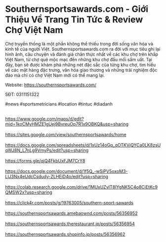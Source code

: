 <h1>Southernsportsawards.com - Giới Thiệu Về Trang Tin Tức & Review Chợ Việt Nam</h1>
<p>Chợ truyền thống là một phần không thể thiếu trong đời sống văn hóa và kinh tế của người Việt. Southernsportsawards.com ra đời với mục tiêu ghi lại hình ảnh, câu chuyện và đánh giá chân thực nhất về các khu chợ trên khắp Việt Nam, từ chợ quê mộc mạc đến những khu chợ đầu mối sầm uất. Tại đây, bạn sẽ được khám phá những nét đặc sắc của từng khu chợ, tìm hiểu về các mặt hàng đặc trưng, văn hóa giao thương và những trải nghiệm độc đáo mà chỉ có chợ Việt Nam mới có thể mang lại.</p>
<p>Website: <a href="https://southernsportsawards.com/">https://southernsportsawards.com/</a><p>
<p>SĐT: 0311151322</p>
<p>#news #sportsmetricians #location #tintuc #diadanh</p>
<br><a href="https://www.google.com/maps/d/edit?mid=1koCMyHMZE1gUej9BvreuOp7R1x9OBKQ&usp=sharing">https://www.google.com/maps/d/edit?mid=1koCMyHMZE1gUej9BvreuOp7R1x9OBKQ&usp=sharing</a></br>
<br><a href="https://sites.google.com/view/southernsportsawards/home">https://sites.google.com/view/southernsportsawards/home</a></br>
<br><a href="https://docs.google.com/spreadsheets/d/1xUz14oGp_qOTKVjQYCa0LK8zsUqWJ8N_L7nLg9VmyPs/edit?usp=sharing">https://docs.google.com/spreadsheets/d/1xUz14oGp_qOTKVjQYCa0LK8zsUqWJ8N_L7nLg9VmyPs/edit?usp=sharing</a></br>
<br><a href="https://forms.gle/qjQ4FkbUxFJM7CrY8">https://forms.gle/qjQ4FkbUxFJM7CrY8</a></br>
<br><a href="https://docs.google.com/document/d/1f5Q_-wSiPV5oxoM3-LlJ3Nx4eUdcCsdudy-ZLHEiD4o/edit?usp=sharing">https://docs.google.com/document/d/1f5Q_-wSiPV5oxoM3-LlJ3Nx4eUdcCsdudy-ZLHEiD4o/edit?usp=sharing</a></br>
<br><a href="https://colab.research.google.com/drive/1MUxUZvIT8lYgNK5C4o8CiEtKc9QMSW2x?usp=sharing">https://colab.research.google.com/drive/1MUxUZvIT8lYgNK5C4o8CiEtKc9QMSW2x?usp=sharing</a></br>
<br><a href="https://click4r.com/posts/g/19763005/southern-sport-sawards">https://click4r.com/posts/g/19763005/southern-sport-sawards</a></br>
<br><a href="https://southernsportsawards.amebaownd.com/posts/56356952">https://southernsportsawards.amebaownd.com/posts/56356952</a></br>
<br><a href="https://southernsportsawards.therestaurant.jp/posts/56356954">https://southernsportsawards.therestaurant.jp/posts/56356954</a></br>
<br><a href="https://southernsportsawards.shopinfo.jp/posts/56356962">https://southernsportsawards.shopinfo.jp/posts/56356962</a></br>
